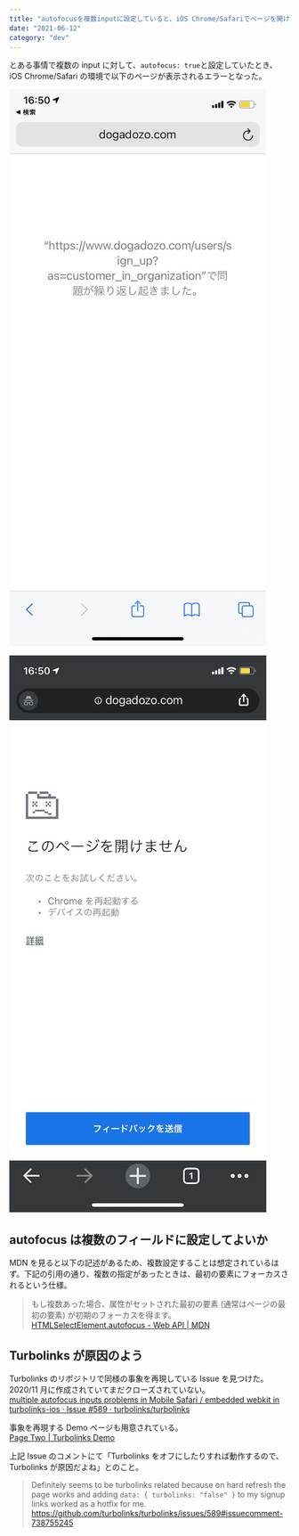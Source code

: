 ```yaml
---
title: "autofocusを複数inputに設定していると、iOS Chrome/Safariでページを開けない事象"
date: "2021-06-12"
category: "dev"
---
```


とある事情で複数の input に対して、`autofocus: true`と設定していたとき、iOS Chrome/Safari の環境で以下のページが表示されるエラーとなった。

![](ios-safari-error.jpeg)

![](ios-chrome-error.jpeg)

## autofocus は複数のフィールドに設定してよいか

MDN を見ると以下の記述があるため、複数設定することは想定されているはず。下記の引用の通り、複数の指定があったときは、最初の要素にフォーカスされるという仕様。

> もし複数あった場合、属性がセットされた最初の要素 (通常はページの最初の要素) が初期のフォーカスを得ます。
> [HTMLSelectElement.autofocus - Web API | MDN](https://developer.mozilla.org/ja/docs/Web/API/HTMLSelectElement/autofocus)

## Turbolinks が原因のよう

Turbolinks のリポジトリで同様の事象を再現している Issue を見つけた。2020/11 月に作成されていてまだクローズされていない。  
[multiple autofocus inputs problems in Mobile Safari / embedded webkit in turbolinks-ios · Issue #589 · turbolinks/turbolinks](https://github.com/turbolinks/turbolinks/issues/589)

事象を再現する Demo ページも用意されている。  
[Page Two | Turbolinks Demo](https://turbolinks-ios14-autofocus.glitch.me/two.html)

上記 Issue のコメントにて「Turbolinks をオフにしたりすれば動作するので、Turbolinks が原因だよね」とのこと。

> Definitely seems to be turbolinks related because on hard refresh the page works and adding `data: { turbolinks: "false" }` to my signup links worked as a hotfix for me.
> https://github.com/turbolinks/turbolinks/issues/589#issuecomment-738755245
